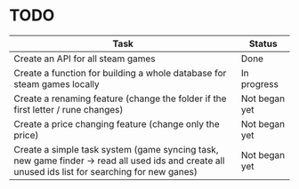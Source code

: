 # TODO
|Task|Status|
|-----|-----|
|Create an API for all steam games| Done|
|Create a function for building a whole database for steam games locally| In progress|
|Create a renaming feature (change the folder if the first letter / rune changes)|Not began yet
|Create a price changing feature (change only the price)|Not began yet
|Create a simple task system (game syncing task, new game finder -> read all used ids and create all unused ids list for searching for new ganes) | Not began yet